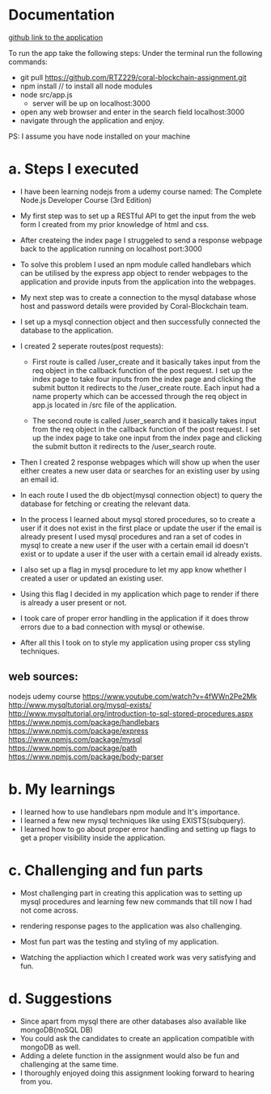 # Documentation

[github link to the application][link]

[link]: https://github.com/RTZ229/coral-blockchain-assignment.git

To run the app take the following steps:
Under the terminal run the following commands:
* git pull https://github.com/RTZ229/coral-blockchain-assignment.git
* npm install // to install all node modules
* node src/app.js
  * server will be up on localhost:3000
* open any web browser and enter in the search field localhost:3000
* navigate through the application and enjoy.

PS: I assume you have node installed on your machine

# a. Steps I executed 
* I have been learning nodejs from a udemy course named:
The Complete Node.js Developer Course (3rd Edition)

* My first step was to set up a RESTful API to get the input from the 
web form I created from my prior knowledge of html and css.

* After createing the index page I struggeled to send a response webpage back to the 
application running on localhost port:3000

* To solve this problem I used an npm module called handlebars which can be 
utilised by the express app object to render webpages to the application and 
provide inputs from the application into the webpages.

* My next step was to create a connection to the mysql database whose 
host and password details were provided by Coral-Blockchain team.

* I set up a mysql connection object and then successfully connected the database
to the application.

* I created 2 seperate routes(post requests):
  * First route is called /user_create and it basically takes input from the req
   object in the callback function of the post request. I set up the index page to
   take four inputs from the index page and clicking the submit button it redirects
   to the /user_create route. Each input had a name property which can be accessed through
   the req object in app.js located in /src file of the application.

   * The second route is called /user_search and it basically takes input from the req
   object in the callback function of the post request. I set up the index page to 
   take one input from the index page and clicking the submit button it redirects to the
   /user_search route.

* Then I created 2 response webpages which will show up when the user either creates
a new user data or searches for an existing user by using an email id.


* In each route I used the db object(mysql connection object) to query the database 
for fetching or creating the relevant data.

* In the process I learned about mysql stored procedures, so to create a user if it does
not exist in the first place or update the user if the email is already present I used 
mysql procedures and ran a set of codes in mysql to create a new user if the user with 
a certain email id doesn't exist or to update a user if the user with a certain email
id already exists.

* I also set up a flag in mysql procedure to let my app know whether I created a user
or updated an existing user.

* Using this flag I decided in my application which page to render if there is already 
a user present or not.

* I took care of proper error handling in the application if it does throw errors 
due to a bad connection with mysql or othewise.

* After all this I took on to style my application using proper css styling techniques.

## web sources:

nodejs udemy course
https://www.youtube.com/watch?v=4fWWn2Pe2Mk
http://www.mysqltutorial.org/mysql-exists/
http://www.mysqltutorial.org/introduction-to-sql-stored-procedures.aspx
https://www.npmjs.com/package/handlebars
https://www.npmjs.com/package/express
https://www.npmjs.com/package/mysql
https://www.npmjs.com/package/path
https://www.npmjs.com/package/body-parser

# b. My learnings

* I learned how to use handlebars npm module and It's importance.
* I learned a few new mysql techniques like using EXISTS(subquery).
* I learned how to go about proper error handling and setting up flags to get a proper 
   visibility inside the application.

# c. Challenging and fun parts
* Most challenging part in creating this application was to setting up mysql procedures
and learning few new commands that till now I had not come across.

* rendering response pages to the application was also challenging.

* Most fun part was the testing and styling of my application.
* Watching the appliaction which I created work was very satisfying and fun.

# d. Suggestions

* Since apart from mysql there are other databases also available like mongoDB(noSQL DB)
* You could ask the candidates to create an application compatible with mongoDB as well.
* Adding a delete function in the assignment would also be fun and challenging at the same time.
* I thoroughly enjoyed doing this assignment looking forward to hearing from you.
